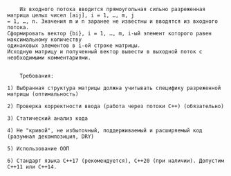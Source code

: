 	
		Из входного потока вводится прямоугольная сильно разреженная матрица целых чисел [aij], i = 1, …, m, j
	= 1, …, n. Значения m и n заранее не известны и вводятся из входного потока.
	Сформировать вектор {bi}, i = 1, …, m, i-ый элемент которого равен максимальному количеству
	одинаковых элементов в i-ой строке матрицы.
	Исходную матрицу и полученный вектор вывести в выходной поток с необходимыми комментариями.

		
		Требования:

	1) Выбранная структура матрицы должна учитывать специфику разреженной матрицы (оптимальность)

	2) Проверка корректности ввода (работа через потоки C++) (обязательно)
	
	3) Статический анализ кода
	
	4) Не "кривой", не избыточный, поддерживаемый и расширяемый код (разумная декомпозиция, DRY)
	
	5) Использование ООП
	
	6) Стандарт языка C++17 (рекомендуется), С++20 (при наличии). Допустим C++11 или С++14.
